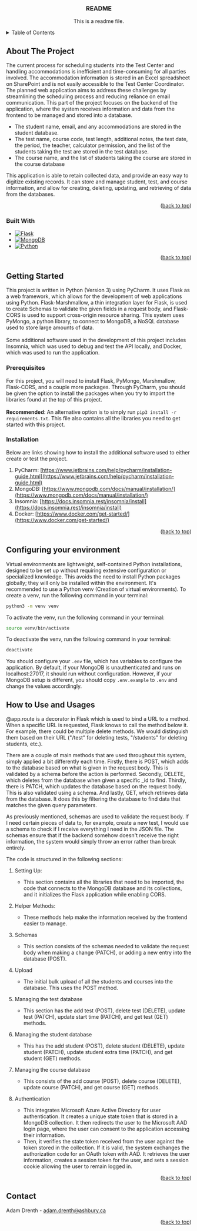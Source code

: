 <a name="readme-top"></a>
<br />

<div align="center">
  <a href="https://github.com/othneildrew/Best-README-Template">
  </a>

  <h3 align="center">README</h3>

  <p align="center">
    This is a readme file.
  </p>
</div>

<!-- TABLE OF CONTENTS -->
<details>
  <summary>Table of Contents</summary>
  <ol>
    <li>
      <a href="#about-the-project">About The Project</a>
      <ul>
        <li><a href="#built-with">Built With</a></li>
      </ul>
    </li>
    <li>
      <a href="#getting-started">Getting Started</a>
      <ul>
        <li><a href="#prerequisites">Prerequisites</a></li>
        <li><a href="#installation">Installation</a></li>
      </ul>
    </li>
   <li><a href="#configuring-your-environment">Configuring your environment</a></li>
    <li><a href="#how-to-use-and-usages">How to Use and Usages</a></li>
    <li><a href="#contact">Contact</a></li>
  </ol>
</details>

<!-- ABOUT THE PROJECT -->

## About The Project

The current process for scheduling students into the Test Center and handling accommodations
is inefficient and time-consuming for all parties involved. The accommodation information is stored in an Excel
spreadsheet on SharePoint and is not easily accessible to the Test Center Coordinator. The planned web application aims to address these challenges by streamlining the scheduling
process and reducing reliance on email communication. This part of the project focuses on the backend of the application, where the system receives information and data from the frontend to be managed and stored into a database.

- The student name, email, and any accommodations are stored in the student database.
- The test name, course code, test length, additional notes, the test date, the period, the teacher, calculator permission, and the list of the students taking the test are stored in the test database.
- The course name, and the list of students taking the course are stored in the course database

This application is able to retain collected data, and provide an easy way to digitize existing records. It can store and manage student, test, and course information, and allow for creating, deleting, updating, and retrieving of data from the databases.

<p align="right">(<a href="#readme-top">back to top</a>)</p>

### Built With

- [![Flask][Flask.js]][Flask-url]
- [![MongoDB][MongoDB.js]][MongoDB-url]
- [![Python][Python.js]][Python-url]

<p align="right">(<a href="#readme-top">back to top</a>)</p>

<!-- GETTING STARTED -->

## Getting Started

This project is written in Python (Version 3) using PyCharm. It uses Flask as a web framework, which allows for the development of web applications using Python. Flask-Marshmallow, a thin integration layer for Flask, is used to create Schemas to validate the given fields in a request body, and Flask-CORS is used to support cross-origin resource sharing. This system uses PyMongo, a python library, to connect to MongoDB, a NoSQL database used to store large amounts of data.
</br> </br>
Some additional software used in the development of this project includes Insomnia, which was used to debug and test the API locally, and Docker, which was used to run the application.

### Prerequisites


For this project, you will need to install Flask, PyMongo, Marshmallow, Flask-CORS, and a couple more packages. Through PyCharm, you should be given the option to install the packages when you try to import the libraries found at the top of this project.
<br/><br/>
**Recommended**: An alternative option is to simply run `pip3 install -r requirements.txt`. This file also contains all the libraries you need to get started with this project.

### Installation

Below are links showing how to install the additional software used to either create or test the project.

1. PyCharm: [https://www.jetbrains.com/help/pycharm/installation-guide.html](https://www.jetbrains.com/help/pycharm/installation-guide.html)
2. MongoDB: [https://www.mongodb.com/docs/manual/installation/](https://www.mongodb.com/docs/manual/installation/)
3. Insomnia: [https://docs.insomnia.rest/insomnia/install](https://docs.insomnia.rest/insomnia/install)
4. Docker: [https://www.docker.com/get-started/](https://www.docker.com/get-started/)

<p align="right">(<a href="#readme-top">back to top</a>)</p>

## Configuring your environment

Virtual environments are lightweight, self-contained Python installations, designed to be set up without requiring extensive configuration or specialized knowledge. This avoids the need to install Python packages globally; they will only be installed within the environment. It's recommended to use a Python venv (Creation of virtual environments). To create a venv, run the following command in your terminal:

```sh
python3 -m venv venv
```

To activate the venv, run the following command in your terminal:

```sh
source venv/bin/activate
```

To deactivate the venv, run the following command in your terminal:

```sh
deactivate
```

You should configure your `.env` file, which has variables to configure the application. By default, if your MongoDB is unauthenticated and runs on localhost:27017, it should run without configuration. However, if your MongoDB setup is different, you should copy `.env.example` to `.env` and change the values accordingly.

<!-- USAGE EXAMPLES -->

## How to Use and Usages

@app.route is a decorator in Flask which is used to bind a URL to a method. When a specific URL is requested, Flask knows to call the method below it. For example, there could be multiple delete methods. We would distinguish them based on their URL ("/test" for deleting tests, "/students" for deleting students, etc.).

There are a couple of main methods that are used throughout this system, simply applied a bit differently each time. Firstly, there is POST, which adds to the database based on what is given in the request body. This is validated by a schema before the action is performed. Secondly, DELETE, which deletes from the database when given a specific _id to find. Thirdly, there is PATCH, which updates the database based on the request body. This is also validated using a schema. And lastly, GET, which retrieves data from the database. It does this by filtering the database to find data that matches the given query parameters.

As previously mentioned, schemas are used to validate the request body. If I need certain pieces of data to, for example, create a new test, I would use a schema to check if I receive everything I need in the JSON file. The schemas ensure that if the backend somehow doesn't receive the right information, the system would simply throw an error rather than break entirely.

The code is structured in the following sections:

1. Setting Up:
   - This section contains all the libraries that need to be imported, the code that connects to the MongoDB database and its collections, and it initializes the Flask application while enabling CORS.
2. Helper Methods:
   - These methods help make the information received by the frontend easier to manage.
3. Schemas
   - This section consists of the schemas needed to validate the request body when making a change (PATCH), or adding a new entry into the database (POST).
4. Upload
   - The initial bulk upload of all the students and courses into the database. This uses the POST method.
5. Managing the test database
   - This section has the add test (POST), delete test (DELETE), update test (PATCH), update start time (PATCH), and get test (GET) methods.
6. Managing the student database
   - This has the add student (POST), delete student (DELETE), update student (PATCH), update student extra time (PATCH), and get student (GET) methods.
7. Managing the course database
   - This consists of the add course (POST), delete course (DELETE), update course (PATCH), and get course (GET) methods.
8. Authentication
   - This integrates Microsoft Azure Active Directory for user authentication. It creates a unique state token that is stored in a MongoDB collection. It then redirects the user to the Microsoft AAD login page, where the user can consent to the application accessing their information.
   - Then, it verifies the state token received from the user against the token stored in the collection. If it is valid, the system exchanges the authorization code for an OAuth token with AAD. It retrieves the user information, creates a session token for the user, and sets a session cookie allowing the user to remain logged in.
 
   <p align="right">(<a href="#readme-top">back to top</a>)</p>


<!-- CONTACT -->

## Contact

Adam Drenth - adam.drenth@ashbury.ca


<p align="right">(<a href="#readme-top">back to top</a>)</p>

<!-- MARKDOWN LINKS & IMAGES -->
<!-- https://www.markdownguide.org/basic-syntax/#reference-style-links -->

[contributors-shield]: https://img.shields.io/github/contributors/othneildrew/Best-README-Template.svg?style=for-the-badge
[contributors-url]: https://github.com/othneildrew/Best-README-Template/graphs/contributors
[forks-shield]: https://img.shields.io/github/forks/othneildrew/Best-README-Template.svg?style=for-the-badge
[forks-url]: https://github.com/othneildrew/Best-README-Template/network/members
[stars-shield]: https://img.shields.io/github/stars/othneildrew/Best-README-Template.svg?style=for-the-badge
[stars-url]: https://github.com/othneildrew/Best-README-Template/stargazers
[issues-shield]: https://img.shields.io/github/issues/othneildrew/Best-README-Template.svg?style=for-the-badge
[issues-url]: https://github.com/othneildrew/Best-README-Template/issues
[license-shield]: https://img.shields.io/github/license/othneildrew/Best-README-Template.svg?style=for-the-badge
[license-url]: https://github.com/othneildrew/Best-README-Template/blob/master/LICENSE.txt
[linkedin-shield]: https://img.shields.io/badge/-LinkedIn-black.svg?style=for-the-badge&logo=linkedin&colorB=555
[linkedin-url]: https://linkedin.com/in/othneildrew
[product-screenshot]: images/screenshot.png
[Next.js]: https://img.shields.io/badge/next.js-000000?style=for-the-badge&logo=nextdotjs&logoColor=white
[Next-url]: https://nextjs.org/
[React.js]: https://img.shields.io/badge/React-20232A?style=for-the-badge&logo=react&logoColor=61DAFB
[React-url]: https://reactjs.org/
[Vue.js]: https://img.shields.io/badge/Vue.js-35495E?style=for-the-badge&logo=vuedotjs&logoColor=4FC08D
[Vue-url]: https://vuejs.org/
[Angular.io]: https://img.shields.io/badge/Angular-DD0031?style=for-the-badge&logo=angular&logoColor=white
[Angular-url]: https://angular.io/
[Svelte.dev]: https://img.shields.io/badge/Svelte-4A4A55?style=for-the-badge&logo=svelte&logoColor=FF3E00
[Svelte-url]: https://svelte.dev/
[Laravel.com]: https://img.shields.io/badge/Laravel-FF2D20?style=for-the-badge&logo=laravel&logoColor=white
[Laravel-url]: https://laravel.com
[Bootstrap.com]: https://img.shields.io/badge/Bootstrap-563D7C?style=for-the-badge&logo=bootstrap&logoColor=white
[Bootstrap-url]: https://getbootstrap.com
[JQuery.com]: https://img.shields.io/badge/jQuery-0769AD?style=for-the-badge&logo=jquery&logoColor=white
[JQuery-url]: https://jquery.com
[Flask.js]: https://img.shields.io/badge/Flask-000000?style=for-the-badge&logo=flask&logoColor=white
[Flask-url]: https://flask.palletsprojects.com/en/3.0.x/
[MongoDB.js]: https://img.shields.io/badge/MongoDB-4EA94B?style=for-the-badge&logo=mongodb&logoColor=white
[MongoDB-url]: https://www.mongodb.com/cloud/atlas/lp/try4?utm_source=google&utm_campaign=search_gs_pl_evergreen_atlas_core_retarget-brand_gic-null_amers-us-ca_ps-all_desktop_eng_lead&utm_term=mongodb&utm_medium=cpc_paid_search&utm_ad=e&utm_ad_campaign_id=14291004479&adgroup=128837427347&cq_cmp=14291004479&gad_source=1&gclid=CjwKCAjwtqmwBhBVEiwAL-WAYV2RYDs_51kMsS17Uje1Z0sz9du9xeTBmz8Djmp0r7oHFz28BTfBKxoCrKIQAvD_BwE
[Python.js]: https://img.shields.io/badge/python-3670A0?style=for-the-badge&logo=python&logoColor=ffdd54
[Python-url]: https://www.python.org/

